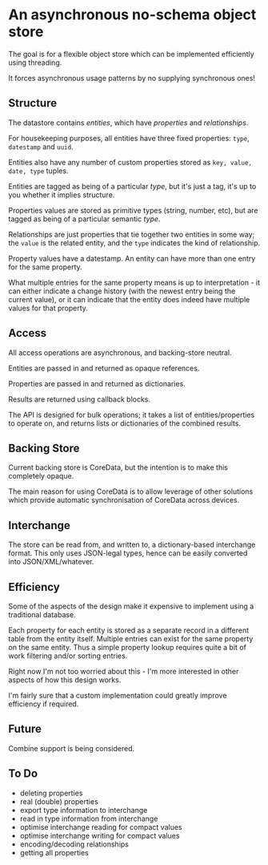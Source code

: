 #  An asynchronous no-schema object store

The goal is for a flexible object store which can be implemented efficiently using threading. 

It forces asynchronous usage patterns by no supplying synchronous ones! 

## Structure

The datastore contains *entities*, which have *properties* and *relationships*.

For housekeeping purposes, all entities have three fixed properties:  `type`, `datestamp` and `uuid`.

Entities also have any number of custom properties stored as `key, value, date, type` tuples. 

Entities are tagged as being of a particular *type*, but it's just a tag, it's up to you whether it implies structure.

Properties values are stored as primitive types (string, number, etc), but are tagged as being of a particular semantic *type*. 

Relationships are just properties that tie together two entities in some way; the `value` is the related entity, and the `type` indicates the kind of relationship.

Property values have a datestamp. An entity can have more than one entry for the same property. 

What multiple entries for the same property means is up to interpretation - it can either indicate a change history (with the newest entry being the current value),
or it can indicate that the entity does indeed have multiple values for that property. 

## Access

All access operations are asynchronous, and backing-store neutral.

Entities are passed in and returned as opaque references. 

Properties are passed in and returned as dictionaries. 

Results are returned using callback blocks.

The API is designed for bulk operations; it takes a list of entities/properties to operate on, and returns lists or dictionaries of the combined results. 

## Backing Store

Current backing store is CoreData, but the intention is to make this completely opaque.

The main reason for using CoreData is to allow leverage of other solutions which provide automatic synchronisation of CoreData across devices.

## Interchange

The store can be read from, and written to, a dictionary-based interchange format. This only uses JSON-legal types, hence can be easily converted into JSON/XML/whatever.

## Efficiency

Some of the aspects of the design make it expensive to implement using a traditional database. 

Each property for each entity is stored as a separate record in a different table from the entity itself.
Multiple entries can exist for the same property on the same entity.
Thus a simple property lookup requires quite a bit of work filtering and/or sorting entries.

Right now I'm not too worried about this - I'm more interested in other aspects of how this design works.

I'm fairly sure that a custom implementation could greatly improve efficiency if required.

## Future

Combine support is being considered.

## To Do

- deleting properties
- real (double) properties
- export type information to interchange
- read in type information from interchange
- optimise interchange reading for compact values
- optimise interchange writing for compact values
- encoding/decoding relationships
- getting all properties

